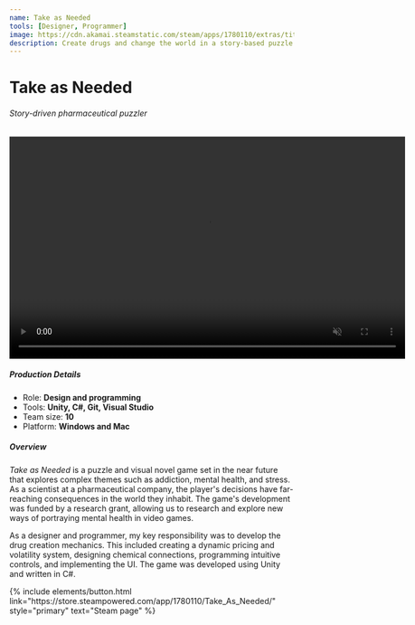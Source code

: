 ```yaml
---
name: Take as Needed
tools: [Designer, Programmer]
image: https://cdn.akamai.steamstatic.com/steam/apps/1780110/extras/titlescreen.gif?t=1637552337
description: Create drugs and change the world in a story-based puzzle game
---
```


# Take as Needed
###### Story-driven pharmaceutical puzzler

<center>
<video muted autoplay controls loop width="700" height="393">
  <source src="/assets/druggame.mp4" type="video/mp4">
</video>
</center>

##### Production Details
+ Role: **Design and programming**
+ Tools: **Unity, C#, Git, Visual Studio**
+ Team size: **10**
+ Platform: **Windows and Mac**

##### Overview
*Take as Needed* is a puzzle and visual novel game set in the near future that explores complex themes such as addiction, mental health, and stress. As a scientist at a pharmaceutical company, the player's decisions have far-reaching consequences in the world they inhabit. The game's development was funded by a research grant, allowing us to research and explore new ways of portraying mental health in video games.

As a designer and programmer, my key responsibility was to develop the drug creation mechanics. This included creating a dynamic pricing and volatility system, designing chemical connections, programming intuitive controls, and implementing the UI. The game was developed using Unity and written in C#.

<p class="text-center">
{% include elements/button.html link="https://store.steampowered.com/app/1780110/Take_As_Needed/" style="primary" text="Steam page" %}
</p>